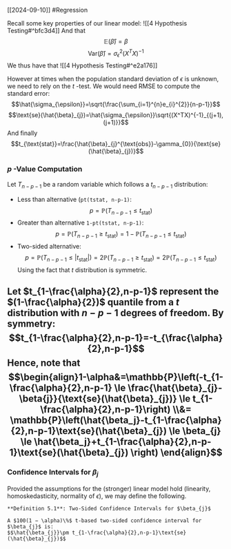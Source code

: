 [[2024-09-10]] #Regression 

Recall some key properties of our linear model: ![[4 Hypothesis Testing#^bfc3d4]]
And that $$\mathbb{E}(\hat{\beta})=\beta$$
$$\text{Var}(\hat{\beta})=\sigma_{\epsilon}^{2}(X^{T}X)^{-1}$$ 
We thus have that
![[4 Hypothesis Testing#^e2a176]]

However at times when the population standard deviation of $\epsilon$ is unknown, we need to rely on the $t$ -test. We would need RMSE to compute the standard error: $$\hat{\sigma_{\epsilon}}=\sqrt{\frac{\sum_{i=1}^{n}e_{i}^{2}}{n-p-1}}$$$$\text{se}(\hat{\beta}_{j})=\hat{\sigma_{\epsilon}}\sqrt{(X^TX)^{-1}_{(j+1),(j+1)}}$$ And finally $$t_{\text{stat}}=\frac{\hat{\beta}_{j}^{\text{obs}}-\gamma_{0}}{\text{se}(\hat{\beta}_{j})}$$
### $p$ -Value Computation
Let $T_{n-p-1}$ be a random variable which follows a $t_{n-p-1}$ distribution:
- Less than alternative (`pt(tstat, n-p-1)`: $$p=\mathbb{P}(T_{n-p-1} \le t_{\text{stat}})$$
- Greater than alternative `1-pt(tstat, n-p-1)`: $$p=\mathbb{P}(T_{n-p-1} \ge t_{\text{stat}})=1-\mathbb{P}(T_{n-p-1} \le t_{\text{stat}})$$
- Two-sided alternative: $$p=\mathbb{P}(T_{n-p-1} \le |t_{\text{stat}}|)=2\mathbb{P}(T_{n-p-1} \ge t_{\text{stat}})=2\mathbb{P}(T_{n-p-1} \le t_{\text{stat}})$$
Using the fact that $t$ distribution is symmetric.

Let $t_{1-\frac{\alpha}{2},n-p-1}$ represent the $(1-\frac{\alpha}{2})$ quantile from a $t$ distribution with $n-p-1$ degrees of freedom. By symmetry: $$t_{1-\frac{\alpha}{2},n-p-1}=-t_{\frac{\alpha}{2},n-p-1}$$
Hence, note that $$\begin{align}1-\alpha&=\mathbb{P}\left(-t_{1-\frac{\alpha}{2},n-p-1} \le \frac{\hat{\beta}_{j}-\beta{j}}{\text{se}(\hat{\beta}_{j})} \le t_{1-\frac{\alpha}{2},n-p-1}\right) \\&= \mathbb{P}\left(\hat{\beta_j}-t_{1-\frac{\alpha}{2},n-p-1}\text{se}(\hat{\beta}_{j}) \le \beta_{j} \le \hat{\beta_j}+t_{1-\frac{\alpha}{2},n-p-1}\text{se}(\hat{\beta}_{j}) \right)
\end{align}$$
---
### Confidence Intervals for ${\beta}_{j}$
Provided the assumptions for the (stronger) linear model hold (linearity, homoskedasticity, normality of $\epsilon$), we may define the following.

```ad-important
**Definition 5.1**: Two-Sided Confidence Intervals for $\beta_{j}$

A $100(1 − \alpha)\%$ t-based two-sided confidence interval for $\beta_{j}$ is:
$$\hat{\beta_{j}}\pm t_{1-\frac{\alpha}{2},n-p-1}\text{se}(\hat{\beta}_{j})$$
```

